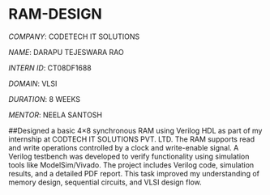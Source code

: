 # RAM-DESIGN

*COMPANY*: CODETECH IT SOLUTIONS

*NAME*: DARAPU TEJESWARA RAO

*INTERN ID*: CT08DF1688

*DOMAIN*: VLSI

*DURATION*: 8 WEEKS

*MENTOR*: NEELA SANTOSH

##Designed a basic 4×8 synchronous RAM using Verilog HDL as part of my internship at CODTECH IT SOLUTIONS PVT. LTD. The RAM supports read and write operations controlled by a clock and write-enable signal. A Verilog testbench was developed to verify functionality using simulation tools like ModelSim/Vivado. The project includes Verilog code, simulation results, and a detailed PDF report. This task improved my understanding of memory design, sequential circuits, and VLSI design flow.

